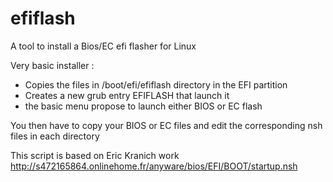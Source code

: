 # efiflash
A tool to install a Bios/EC efi flasher for Linux



Very basic installer : 


- Copies the files in /boot/efi/efiflash directory in the EFI partition
- Creates a new grub entry EFIFLASH that launch it 
- the basic menu propose to launch either BIOS or EC flash


You then have to copy your BIOS or EC files and edit the corresponding nsh files in each directory


This script is based on Eric Kranich work 
http://s472165864.onlinehome.fr/anyware/bios/EFI/BOOT/startup.nsh


